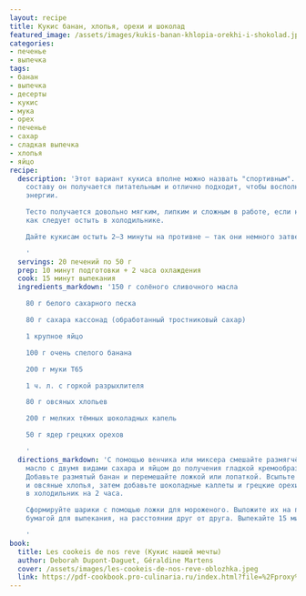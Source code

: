 ```yaml
---
layout: recipe
title: Кукис банан, хлопья, орехи и шоколад
featured_image: /assets/images/kukis-banan-khlopia-orekhi-i-shokolad.jpeg
categories:
- печенье
- выпечка
tags:
- банан
- выпечка
- десерты
- кукис
- мука
- орех
- печенье
- сахар
- сладкая выпечка
- хлопья
- яйцо
recipe:
  description: 'Этот вариант кукиса вполне можно назвать "спортивным". Благодаря своему
    составу он получается питательным и отлично подходит, чтобы восполнить нехватку
    энергии.

    Тесто получается довольно мягким, липким и сложным в работе, если не дать ему
    как следует остыть в холодильнике.

    Дайте кукисам остыть 2–3 минуты на противне — так они немного затвердеют.

    '
  servings: 20 печений по 50 г
  prep: 10 минут подготовки + 2 часа охлаждения
  cook: 15 минут выпекания
  ingredients_markdown: '150 г солёного сливочного масла

    80 г белого сахарного песка

    80 г сахара кассонад (обработанный тростниковый сахар)

    1 крупное яйцо

    100 г очень спелого банана

    200 г муки T65

    1 ч. л. с горкой разрыхлителя

    80 г овсяных хлопьев

    200 г мелких тёмных шоколадных капель

    50 г ядер грецких орехов

    '
  directions_markdown: 'С помощью венчика или миксера смешайте размягчённое сливочное
    масло с двумя видами сахара и яйцом до получения гладкой кремообразной массы.
    Добавьте размятый банан и перемешайте ложкой или лопаткой. Всыпьте муку, разрыхлитель
    и овсяные хлопья, затем добавьте шоколадные каллеты и грецкие орехи. Уберите тесто
    в холодильник на 2 часа.

    Сформируйте шарики с помощью ложки для мороженого. Выложите их на противень, застеленный
    бумагой для выпекания, на расстоянии друг от друга. Выпекайте 15 минут.

    '
book:
  title: Les cookeis de nos reve (Кукис нашей мечты)
  author: Deborah Dupont-Daguet, Géraldine Martens
  cover: /assets/images/les-cookeis-de-nos-reve-oblozhka.jpeg
  link: https://pdf-cookbook.pro-culinaria.ru/index.html?file=%2Fproxy%2Finbooks%2Fles-cookeis-de-nos-reve.pdf
---
```


